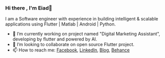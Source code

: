 ### Hi there , I'm Eiad👋

I am a Software engineer with experience in building intelligent & scalable applications using Flutter | Matlab | Android | Python.

- 🔭 I’m currently working on project named "Digital Marketing Assistant", developing by flutter and powered by AI.
- 👯 I’m looking to collaborate on  open source Flutter project.
- 📫 How to reach me: [Facebook](https://www.facebook.com/profile.php?id=100005759340831), [LinkedIn](https://www.linkedin.com/in/eiad-badr-358787108/), [Blog](https://dev.to/eiadbadr), [Behance](https://www.behance.net/eiadbadr)
<!--
**EiadBadr/EiadBadr** is a ✨ _special_ ✨ repository because its `README.md` (this file) appears on your GitHub profile.

I am a Software engineer with experience in building intelligent & scalable applications using Flutter | Matlab | Android.

- 🔭 I’m currently working on ...
- 🌱 I’m currently learning ...
- 👯 I’m looking to collaborate on ...
- 🤔 I’m looking for help with ...
- 💬 Ask me about ...
- 📫 How to reach me: ...
- 😄 Pronouns: ...
- ⚡ Fun fact: ...
-->
